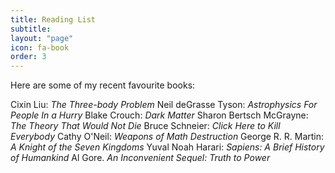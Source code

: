 ```yaml
---
title: Reading List
subtitle:
layout: "page"
icon: fa-book
order: 3
---
```


Here are some of my recent favourite books:

Cixin Liu: *The Three-body Problem*
Neil deGrasse Tyson: *Astrophysics For People In a Hurry*
Blake Crouch: *Dark Matter*
Sharon Bertsch McGrayne: *The Theory That Would Not Die*
Bruce Schneier: *Click Here to Kill Everybody*
Cathy O'Neil: *Weapons of Math Destruction*
George R. R. Martin: *A Knight of the Seven Kingdoms*
Yuval Noah Harari: *Sapiens: A Brief History of Humankind*
Al Gore. *An Inconvenient Sequel: Truth to Power*

